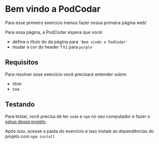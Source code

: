 # Bem vindo a PodCodar

Para esse primeiro exercício iremos fazer nossa primeira página web!

Para essa página, a PodCodar espera que você:

- defina o título do da página para `'Bem vindo a PodCodar'`
- mudar a cor do header 1 `h1` para `purple`

## Requisitos

Para resolver esse exercício você precisará entender sobre:

- html
- css

## Testando

Para testar, você precisa de ter `node` e `npm` no seu computador e fazer o [setup desse projeto](https://github.com/podcodar/exercises/tree/fea/add-001#Setup).

Após isso, acesse a pasta do exercício e isso instale as dependências do projeto com `npm install`

